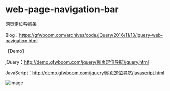 # web-page-navigation-bar
网页定位导航条

Blog：https://gfwboom.com/archives/code/jQuery/2016/11/13/jquery-web-navigation.html


【Demo】

jQuery：http://demo.gfwboom.com/jquery/网页定位导航/jquery.html

JavaScript：http://demo.gfwboom.com/jquery/网页定位导航/javascript.html

![image](https://gfwboom.b0.upaiyun.com/usr/uploads/2016/11/1437983294.jpg)

